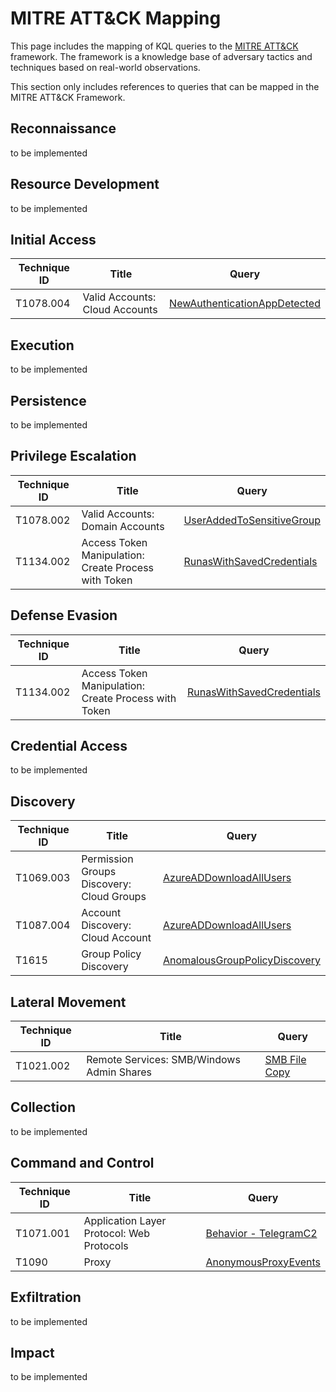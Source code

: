 # MITRE ATT&CK Mapping

This page includes the mapping of KQL queries to the [MITRE ATT&CK](https://attack.mitre.org/) framework. The framework is a knowledge base of adversary tactics and techniques based on real-world observations.

This section only includes references to queries that can be mapped in the MITRE ATT&CK Framework.

## Reconnaissance
to be implemented
## Resource Development
to be implemented
## Initial Access

| Technique ID | Title    | Query    |
| ---  | --- | --- |
| T1078.004 | Valid Accounts: Cloud Accounts |[NewAuthenticationAppDetected](../Azure%20Active%20Directory/NewAuthenticationAppDetected.md)|

## Execution
to be implemented
## Persistence
to be implemented
## Privilege Escalation

| Technique ID | Title    | Query    |
| ---  | --- | --- |
| T1078.002 | Valid Accounts: Domain Accounts|[UserAddedToSensitiveGroup](../Defender%20For%20Identity/UserAddedToSensitiveGroup.md)|
| T1134.002 | Access Token Manipulation: Create Process with Token | [RunasWithSavedCredentials](../Defender%20For%20Endpoint/RunasWithSavedCredentials.md) |

## Defense Evasion

| Technique ID | Title    | Query    |
| ---  | --- | --- |
| T1134.002 | Access Token Manipulation: Create Process with Token | [RunasWithSavedCredentials](../Defender%20For%20Endpoint/RunasWithSavedCredentials.md) |
## Credential Access
to be implemented
## Discovery

| Technique ID | Title    | Query    |
| ---  | --- | --- |
| T1069.003 | Permission Groups Discovery: Cloud Groups | [AzureADDownloadAllUsers](../Azure%20Active%20Directory/AzureADDownloadAllUsers.md) |
| T1087.004 | Account Discovery: Cloud Account |[AzureADDownloadAllUsers](../Azure%20Active%20Directory/AzureADDownloadAllUsers.md)|
| T1615 | Group Policy Discovery |[AnomalousGroupPolicyDiscovery](../Defender%20For%20Identity/AnomalousGroupPolicyDiscovery.md)|


## Lateral Movement

| Technique ID | Title    | Query    |
| ---  | --- | --- |
| T1021.002 | Remote Services: SMB/Windows Admin Shares | [SMB File Copy](../Defender%20For%20Identity/SMBFileCopy.md)|

## Collection
to be implemented
## Command and Control

| Technique ID | Title    | Query    |
| ---  | --- | --- |
| T1071.001 | Application Layer Protocol: Web Protocols | [Behavior - TelegramC2](../Threat%20Hunting/Behavior%20-%20TelegramC2.md) |
| T1090 | Proxy | [AnonymousProxyEvents](../Defender%20For%20Cloud%20Apps/AnonymousProxyEvents.md) |


## Exfiltration
to be implemented
## Impact
to be implemented